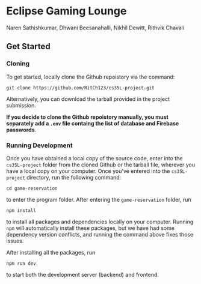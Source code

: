 # Eclipse Gaming Lounge 
Naren Sathishkumar, Dhwani Beesanahalli, Nikhil Dewitt, Rithvik Chavali

## Get Started

### Cloning

To get started, locally clone the Github repoistory via the command:

```git clone https://github.com/RitCh123/cs35L-project.git```

Alternatively, you can download the tarball provided in the project submission.

**If you decide to clone the Github repoistory manually, you must separately add a ```.env``` file containg the list of database and Firebase passwords**.

### Running Development

Once you have obtained a local copy of the source code, enter into the ```cs35L-project``` folder from the cloned Github or the tarball file, wherever you have a local copy on your computer. Once you've entered into the ```cs35L-project``` directory, run the following command:

``` cd game-reservation ```

to enter the program folder. After entering the ```game-reservation``` folder, run

```npm install```

to install all packages and dependencies locally on your computer. Running ```npm``` will automatically install these packages, but we have had some dependency version conflicts, and running the command above fixes those issues. 

After installing all the packages, run

```npm run dev```

to start both the development server (backend) and frontend.